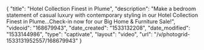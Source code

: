 {
    "title": "Hotel Collection Finest in Plume",
    "description": "Make a bedroom statement of casual luxury with contemporary styling in our Hotel Collection Finest in Plume...Check-in now for our Big Home & Furniture Sale!",
    "videoid": "168679943",
    "date_created": "1533132208",
    "date_modified": "1533144986",
    "type": "captivate",
    "layout": "video",
    "url": "\/v\/photogrid-1533131952557\/168679943"
}